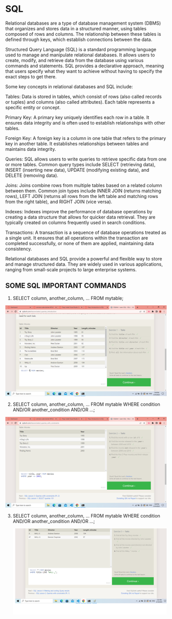 # SQL

Relational databases are a type of database management system (DBMS) that organizes and stores data in a structured manner, using tables composed of rows and columns. The relationship between these tables is defined through keys, which establish connections between the data.

Structured Query Language (SQL) is a standard programming language used to manage and manipulate relational databases. It allows users to create, modify, and retrieve data from the database using various commands and statements. SQL provides a declarative approach, meaning that users specify what they want to achieve without having to specify the exact steps to get there.

Some key concepts in relational databases and SQL include:

Tables: Data is stored in tables, which consist of rows (also called records or tuples) and columns (also called attributes). Each table represents a specific entity or concept.

Primary Key: A primary key uniquely identifies each row in a table. It ensures data integrity and is often used to establish relationships with other tables.

Foreign Key: A foreign key is a column in one table that refers to the primary key in another table. It establishes relationships between tables and maintains data integrity.

Queries: SQL allows users to write queries to retrieve specific data from one or more tables. Common query types include SELECT (retrieving data), INSERT (inserting new data), UPDATE (modifying existing data), and DELETE (removing data).

Joins: Joins combine rows from multiple tables based on a related column between them. Common join types include INNER JOIN (returns matching rows), LEFT JOIN (returns all rows from the left table and matching rows from the right table), and RIGHT JOIN (vice versa).

Indexes: Indexes improve the performance of database operations by creating a data structure that allows for quicker data retrieval. They are typically created on columns frequently used in search conditions.

Transactions: A transaction is a sequence of database operations treated as a single unit. It ensures that all operations within the transaction are completed successfully, or none of them are applied, maintaining data consistency.

Relational databases and SQL provide a powerful and flexible way to store and manage structured data. They are widely used in various applications, ranging from small-scale projects to large enterprise systems.

## SOME SQL IMPORTANT COMMANDS

1. SELECT column, another_column, …
FROM mytable;


![1](ex1.png)




2. SELECT column, another_column, …
FROM mytable
WHERE condition
    AND/OR another_condition
    AND/OR …;



![2](ex2.png)


3. SELECT column, another_column, …
FROM mytable
WHERE condition
    AND/OR another_condition
    AND/OR …;

    ![2](ex3.png)